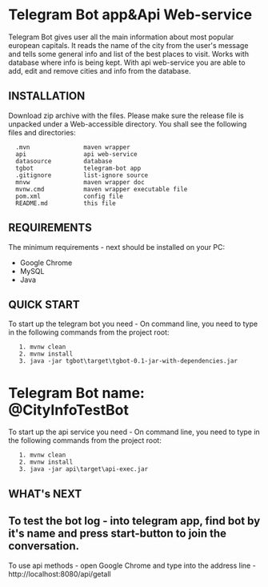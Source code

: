 Telegram Bot app&Api Web-service 
=============================

Telegram Bot gives user all the main information about most popular european capitals.
It reads the name of the city from the user's message and tells some general info and list of the best places to visit.
Works with database where info is being kept.
With api web-service you are able to add, edit and remove cities and info from the database.


INSTALLATION
------------

Download zip archive with the files. Please make sure the release file is unpacked under a Web-accessible
directory. You shall see the following files and directories:

      .mvn               maven wrapper
      api                api web-service
      datasource         database 
      tgbot              telegram-bot app
      .gitignore         list-ignore source
      mnvw               maven wrapper doc
      mvnw.cmd           maven wrapper executable file
      pom.xml            config file
      README.md          this file


REQUIREMENTS
------------

The minimum requirements - next should be installed on your PC:
- Google Chrome
- MySQL
- Java


QUICK START
-----------

To start up the telegram bot you need - 
On command line, you need to type in the following commands from the project root:

       1. mvnw clean
       2. mvnw install
       3. java -jar tgbot\target\tgbot-0.1-jar-with-dependencies.jar

Telegram Bot name: @CityInfoTestBot
=============================
To start up the api service you need - 
On command line, you need to type in the following commands from the project root:       
       
       1. mvnw clean
       2. mvnw install  
       3. java -jar api\target\api-exec.jar

WHAT's NEXT
-----------

To test the bot log - into telegram app, find bot by it's name and press start-button to join the conversation.
------------
To use api methods - open Google Chrome and type into the address line - http://localhost:8080/api/getall